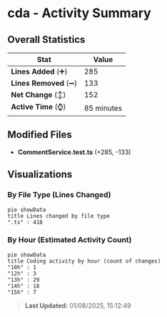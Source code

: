 # cda - Activity Summary 

## Overall Statistics

| Stat                   | Value                                                             |
| ---------------------- | ----------------------------------------------------------------- |
| **Lines Added** (➕)   | 285                                          |
| **Lines Removed** (➖) | 133                                        |
| **Net Change** (↕)    | 152                |
| **Active Time** (⌚)   | 85 minutes |


## Modified Files
- **CommentService.test.ts** (+285, -133)

## Visualizations

### By File Type (Lines Changed)

```mermaid
pie showData
title Lines changed by file type
".ts" : 418
```

### By Hour (Estimated Activity Count)

```mermaid
pie showData
title Coding activity by hour (count of changes)
"10h" : 1
"12h" : 3
"13h" : 29
"14h" : 18
"15h" : 7
```


> **Last Updated:** 01/08/2025, 15:12:49